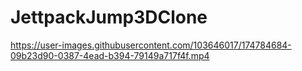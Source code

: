 # JettpackJump3DClone

https://user-images.githubusercontent.com/103646017/174784684-09b23d90-0387-4ead-b394-79149a717f4f.mp4

